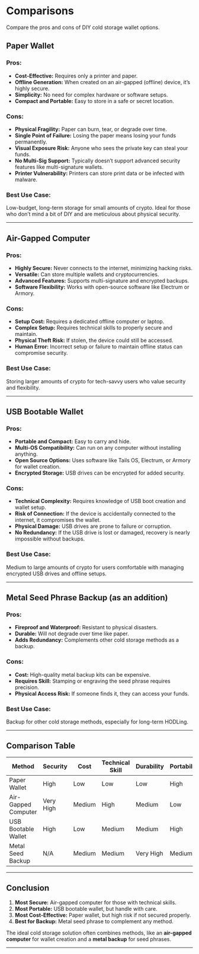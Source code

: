 # Comparisons

Compare the pros and cons of DIY cold storage wallet options.


## Paper Wallet

### Pros:

- **Cost-Effective:** Requires only a printer and paper.
- **Offline Generation:** When created on an air-gapped (offline) device, it’s highly secure.
- **Simplicity:** No need for complex hardware or software setups.
- **Compact and Portable:** Easy to store in a safe or secret location.

### Cons:

- **Physical Fragility:** Paper can burn, tear, or degrade over time.
- **Single Point of Failure:** Losing the paper means losing your funds permanently.
- **Visual Exposure Risk:** Anyone who sees the private key can steal your funds.
- **No Multi-Sig Support:** Typically doesn’t support advanced security features like multi-signature wallets.
- **Printer Vulnerability:** Printers can store print data or be infected with malware.

### Best Use Case:

Low-budget, long-term storage for small amounts of crypto. Ideal for those who don’t mind a bit of DIY and are meticulous about physical security.

___

## Air-Gapped Computer

### Pros:

- **Highly Secure:** Never connects to the internet, minimizing hacking risks.
- **Versatile:** Can store multiple wallets and cryptocurrencies.
- **Advanced Features:** Supports multi-signature and encrypted backups.
- **Software Flexibility:** Works with open-source software like Electrum or Armory.

### Cons:

- **Setup Cost:** Requires a dedicated offline computer or laptop.
- **Complex Setup:** Requires technical skills to properly secure and maintain.
- **Physical Theft Risk:** If stolen, the device could still be accessed.
- **Human Error:** Incorrect setup or failure to maintain offline status can compromise security.

### Best Use Case:

Storing larger amounts of crypto for tech-savvy users who value security and flexibility.

___

## USB Bootable Wallet

### Pros:

- **Portable and Compact:** Easy to carry and hide.
- **Multi-OS Compatibility:** Can run on any computer without installing anything.
- **Open Source Options:** Uses software like Tails OS, Electrum, or Armory for wallet creation.
- **Encrypted Storage:** USB drives can be encrypted for added security.

### Cons:

- **Technical Complexity:** Requires knowledge of USB boot creation and wallet setup.
- **Risk of Connection:** If the device is accidentally connected to the internet, it compromises the wallet.
- **Physical Damage:** USB drives are prone to failure or corruption.
- **No Redundancy:** If the USB drive is lost or damaged, recovery is nearly impossible without backups.

### Best Use Case:

Medium to large amounts of crypto for users comfortable with managing encrypted USB drives and offline setups.

___

## Metal Seed Phrase Backup (as an addition)

### Pros:

- **Fireproof and Waterproof:** Resistant to physical disasters.
- **Durable:** Will not degrade over time like paper.
- **Adds Redundancy:** Complements other cold storage methods as a backup.

### Cons:

- **Cost:** High-quality metal backup kits can be expensive.
- **Requires Skill:** Stamping or engraving the seed phrase requires precision.
- **Physical Access Risk:** If someone finds it, they can access your funds.

### Best Use Case:

Backup for other cold storage methods, especially for long-term HODLing.

___

## Comparison Table

| Method              | Security  | Cost   | Technical Skill | Durability | Portability | Risk of Loss |
| ------------------- | --------- | ------ | --------------- | ---------- | ----------- | ------------ |
| Paper Wallet        | High      | Low    | Low             | Low        | High        | High         |
| Air-Gapped Computer | Very High | Medium | High            | Medium     | Low         | Medium       |
| USB Bootable Wallet | High      | Low    | Medium          | Medium     | High        | High         |
| Metal Seed Backup   | N/A       | Medium | Medium          | Very High  | Medium      | Low          |

___

## Conclusion

1. **Most Secure:** Air-gapped computer for those with technical skills.
2. **Most Portable:** USB bootable wallet, but handle with care.
3. **Most Cost-Effective:** Paper wallet, but high risk if not secured properly.
4. **Best for Backup:** Metal seed phrase to complement any method.

The ideal cold storage solution often combines methods, like an **air-gapped computer** for wallet creation and a **metal backup** for seed phrases.

___